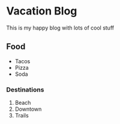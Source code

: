 # Vacation Blog 
This is my happy blog with lots of cool stuff

## Food
* Tacos
* Pizza
* Soda

### Destinations

1. Beach
2. Downtown
3. Trails